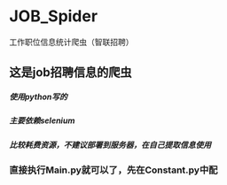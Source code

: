# JOB_Spider
工作职位信息统计爬虫（智联招聘）
## 这是job招聘信息的爬虫
##### 使用python写的 
##### 主要依赖selenium
##### 比较耗费资源，不建议部署到服务器，在自己提取信息使用
### 直接执行Main.py就可以了，先在Constant.py中配
